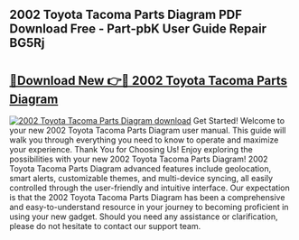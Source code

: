 ## 2002 Toyota Tacoma Parts Diagram PDF Download Free - Part-pbK User Guide Repair BG5Rj

# <h2><a href="http://dfiwjw9.blite.top/?on=2002+Toyota+Tacoma+Parts+Diagram">🔗Download New 👉🔴 2002 Toyota Tacoma Parts Diagram</a></h2>

[![2002 Toyota Tacoma Parts Diagram download](https://i.imgur.com/lujVjoI.png)](http://dfiwjw9.blite.top/?on=2002+Toyota+Tacoma+Parts+Diagram)
Get Started! Welcome to your new 2002 Toyota Tacoma Parts Diagram user manual. This guide will walk you through everything you need to know to operate and maximize your experience. Thank You for Choosing Us! Enjoy exploring the possibilities with your new 2002 Toyota Tacoma Parts Diagram! 2002 Toyota Tacoma Parts Diagram advanced features include geolocation, smart alerts, customizable themes, and multi-device syncing, all easily controlled through the user-friendly and intuitive interface. Our expectation is that the 2002 Toyota Tacoma Parts Diagram has been a comprehensive and easy-to-understand resource in your journey to becoming proficient in using your new gadget. Should you need any assistance or clarification, please do not hesitate to contact our support team.
